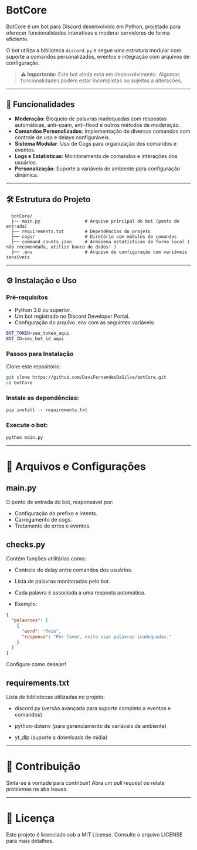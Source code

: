 # BotCore

BotCore é um bot para Discord desenvolvido em Python, projetado para oferecer funcionalidades interativas e moderar servidores de forma eficiente.

O bot utiliza a biblioteca `discord.py` e segue uma estrutura modular com suporte a comandos personalizados, eventos e integração com arquivos de configuração.

> **⚠️ Importante:** Este bot ainda está em desenvolvimento. Algumas funcionalidades podem estar incompletas ou sujeitas a alterações.

---

## 🚀 Funcionalidades

- **Moderação**: Bloqueio de palavras inadequadas com respostas automáticas, anti-spam, anti-flood e outros métodos de moderação.
- **Comandos Personalizados**: Implementação de diversos comandos com controle de uso e delays configuráveis.
- **Sistema Modular**: Uso de Cogs para organização dos comandos e eventos.
- **Logs e Estatísticas**: Monitoramento de comandos e interações dos usuários.
- **Personalização**: Suporte a variáveis de ambiente para configuração dinâmica.

---

## 🛠️ Estrutura do Projeto

```plaintext
  botCore/
  ├── main.py                 # Arquivo principal do bot (ponto de entrada)
  ├── requirements.txt        # Dependências do projeto
  ├── cogs/                   # Diretório com módulos de comandos
  ├── command_counts.json     # Armazena estatísticas de forma local ( não recomendada, utilize banco de dados! )
  ├── .env                    # Arquivo de configuração com variáveis sensíveis
```

---

## ⚙️ Instalação e Uso
### Pré-requisitos
- Python 3.8 ou superior.
- Um bot registrado no Discord Developer Portal.
- Configuração do arquivo .env com as seguintes variáveis:

```bash
BOT_TOKEN=seu_token_aqui
BOT_ID=seu_bot_id_aqui
```
### Passos para Instalação
Clone este repositório:

```bash
git clone https://github.com/DaviFernandesDaSilva/botCore.git
cd botCore
```
### Instale as dependências:

```bash
pip install -r requirements.txt
```

### Execute o bot:

```bash
python main.py
```

---

# 📂 Arquivos e Configurações

## main.py
O ponto de entrada do bot, responsável por:

- Configuração do prefixo e intents.
- Carregamento de cogs.
- Tratamento de erros e eventos.

## checks.py
Contém funções utilitárias como:

- Controle de delay entre comandos dos usuários.
- Lista de palavras monitoradas pelo bot.
- Cada palavra é associada a uma resposta automática.

 - Exemplo:
```json
{
  "palavroes": [
    {
      "word": "feio",
      "response": "Por favor, evite usar palavras inadequadas."
    }
  ]
}
```

Configure como desejar!


## requirements.txt
Lista de bibliotecas utilizadas no projeto:

- discord.py
(versão avançada para suporte completo a eventos e comandos)

 - python-dotenv
(para gerenciamento de variáveis de ambiente)

 - yt_dlp
(suporte a downloads de mídia)

---

# 🌟 Contribuição
Sinta-se à vontade para contribuir! Abra um *pull request* ou relate problemas na aba issues.

---

# 📜 Licença
Este projeto é licenciado sob a MIT License. Consulte o arquivo LICENSE para mais detalhes.
